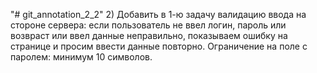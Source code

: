 "# git_annotation_2_2" 
2) Добавить в 1-ю задачу валидацию ввода на стороне сервера: если пользователь не ввел логин, пароль или возвраст или ввел данные неправильно, показываем ошибку на странице и просим ввести данные повторно. Ограничение на поле с паролем: минимум 10 символов.

